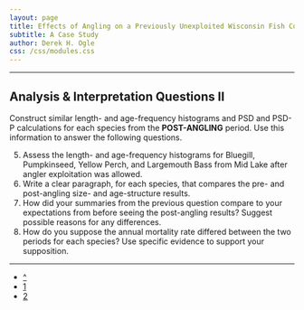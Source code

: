 ```yaml
---
layout: page
title: Effects of Angling on a Previously Unexploited Wisconsin Fish Community
subtitle: A Case Study
author: Derek H. Ogle
css: /css/modules.css
---
```


----

## Analysis & Interpretation Questions II

Construct similar length- and age-frequency histograms and PSD and PSD-P calculations for each species from the **POST-ANGLING** period.  Use this information to answer the following questions.

<ol start="5">
  <li>Assess the length- and age-frequency histograms for Bluegill, Pumpkinseed, Yellow Perch, and Largemouth Bass from Mid Lake after angler exploitation was allowed.</li>
  <li>Write a clear paragraph, for each species, that compares the pre- and post-angling size- and age-structure results.</li>
  <li>How did your summaries from the previous question compare to your expectations from before seeing the post-angling results?  Suggest possible reasons for any differences.</li>
  <li>How do you suppose the annual mortality rate differed between the two periods for each species?  Use specific evidence to support your supposition.</li>
</ol>

----

<div class="text-center">
<ul class="pagination pagination-lg">
  <li><a href="index.html">^</a></li>
  <li><a href="GoeddeCoble.html">1</a></li>
  <li class="active"><a href="#">2</a></li>
</ul>
